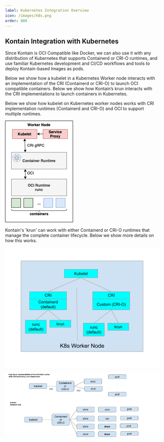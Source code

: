 ```yaml
---
label: Kubernetes Integration Overview
icon: /images/k8s.png
order: 800
---
```


## Kontain Integration with Kubernetes

Since Kontain is OCI Compatible like Docker, we can also use it with any distribution of Kubernetes that supports Containerd or CRI-O runtimes, and use familiar Kubernetes development and CI/CD workflows and tools to deploy Kontain-based Images as pods.

Below we show how a kubelet in a Kubernetes Worker node interacts with an implementation of the CRI (Containerd or CRI-O) to launch OCI compatible containers.  Below we show how Kontain’s krun interacts with the CRI implementations to launch containers in Kubernetes.

Below we show how kubelet on Kubernetes worker nodes works with CRI implementation runtimes (Containerd and CRI-O) and OCI to support multiple runtimes.

![Kubelet CRI and OCI](/images/kubelet-CRI-OCI.png)

Kontain's 'krun' can work with either Containerd or CRI-O runtimes that manage the complete container lifecycle.  Below we show more details on how this works.

![kubelet krun](/images/kubelet-krun.png)

![CRI krun](/images/kubelet-CRI-krun.png)
